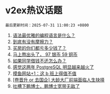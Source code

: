 # v2ex热议话题

`最后更新时间：2025-07-31 11:00:23 +0800`

1. [语法最优雅的编程语言是什么？](https://www.v2ex.com/t/1148712)
1. [到底有没有摩擦力？](https://www.v2ex.com/t/1148808)
1. [买房的你们都亏多少钱了？](https://www.v2ex.com/t/1148756)
1. [马上熬出头了， 97 银币 59 铜币](https://www.v2ex.com/t/1148702)
1. [如果同学借钱不还怎么办？](https://www.v2ex.com/t/1148784)
1. [感觉这两年 PostgreSQL 明显越来越火了](https://www.v2ex.com/t/1148894)
1. [摸鱼网站+1：这 b 班上得值不值](https://www.v2ex.com/t/1148741)
1. [[卷晋升 or 去国企] 大龄大厂前端面临人生抉择](https://www.v2ex.com/t/1148794)
1. [吐槽下鹏博士，鹏博士宽带无敌了](https://www.v2ex.com/t/1148757)

